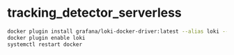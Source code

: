 # tracking_detector_serverless

```sh
docker plugin install grafana/loki-docker-driver:latest --alias loki --grant-all-permissions
docker plugin enable loki
systemctl restart docker
```